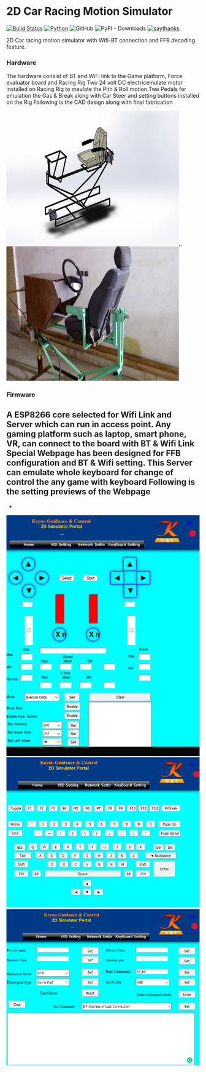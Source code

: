 # 2D Car Racing Motion Simulator

[![Build Status](https://travis-ci.com/mkeyno/KeynoRobot.svg?branch=master)](https://travis-ci.com/mkeyno/KeynoRobot)
[![Python](https://img.shields.io/badge/Python-3.6%2B-red.svg)](https://www.python.org/downloads/)
![GitHub](https://img.shields.io/github/license/mkeyno/KeynoRobot.svg) 
![PyPI - Downloads](https://img.shields.io/pypi/dm/KeynoRobot.svg?label=PyPi%20Downloads)
[![saythanks](https://img.shields.io/badge/say-thanks-ff69b4.svg)](https://saythanks.io/to/mmphego)

2D Car racing motion simulator  with Wifi-BT connection and FFB decoding feature. 

### Hardware
The hardware consist of BT and WiFi link to the Game platform, Force evaluator board and Racing Rig
Two 24 volt DC electricemulate motor installed on Racing Rig to meulate the Pith & Roll motion
Two Pedals for emulation the Gas & Break along with Car Steer and setting buttons installed on the Rig
Following is the CAD design along with final fabrication

<img src="res/cad.JPG" width="450" height="350">,,
<img src="res/build.jpg" width="450" height="350">


### Firmware
A ESP8266 core selected for Wifi Link and Server which can run in  access point. Any gaming platform such as laptop, smart phone, VR, can connect to the board with BT & Wifi Link
Special Webpage has been designed for FFB configuration and BT & Wifi setting. This Server can emulate whole keyboard for change of control the any game with keyboard
Following is the setting previews of the Webpage
-
-
![-](https://github.com/mkeyno/2D-Car-racing-motion-simulator-/blob/master/res/main.png) 
![-](https://github.com/mkeyno/2D-Car-racing-motion-simulator-/blob/master/res/keyboard.png) 
![-](https://github.com/mkeyno/2D-Car-racing-motion-simulator-/blob/master/res/bt.png) 
